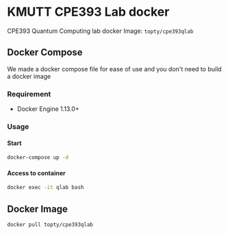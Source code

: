 # KMUTT CPE393 Lab docker
CPE393 Quantum Computing lab docker
Image: `topty/cpe393qlab`

## Docker Compose
We made a docker compose file for ease of use and you don't need to build a docker image

### Requirement
- Docker Engine 1.13.0+ 

### Usage
#### Start 
```bash
docker-compose up -d
```
#### Access to container
```bash
docker exec -it qlab bash
```

## Docker Image
```bash
docker pull topty/cpe393qlab
```